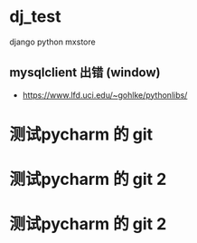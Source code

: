 # dj_test
django python mxstore
## mysqlclient 出错 (window)
* https://www.lfd.uci.edu/~gohlke/pythonlibs/

# 测试pycharm 的 git
# 测试pycharm 的 git 2
# 测试pycharm 的 git 2